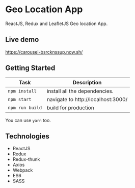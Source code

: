 # Geo Location App
ReactJS, Redux and LeafletJS Geo location App.

## Live demo

  https://carousel-bsrcknssup.now.sh/

## Getting Started
Task | Description
---  | ---
`npm install` | install all the dependencies.
`npm start` | navigate to http://localhost:3000/
`npm run build` | build for production

You can use `yarn` too.

## Technologies
- ReactJS
- Redux
- Redux-thunk
- Axios
- Webpack
- ES6
- SASS